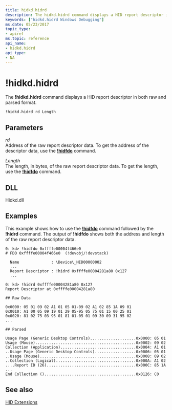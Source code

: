 ```yaml
---
title: hidkd.hidrd
description: The hidkd.hidrd command displays a HID report descriptor in both raw and parsed format.
keywords: ["hidkd.hidrd Windows Debugging"]
ms.date: 05/23/2017
topic_type:
- apiref
ms.topic: reference
api_name:
- hidkd.hidrd
api_type:
- NA
---
```


# !hidkd.hidrd


The **!hidkd.hidrd** command displays a HID report descriptor in both raw and parsed format.

```dbgcmd
!hidkd.hidrd rd Length
```

## <span id="ddk__devobj_dbg"></span><span id="DDK__DEVOBJ_DBG"></span>Parameters


<span id="_______rd______"></span><span id="_______RD______"></span> *rd*   
Address of the raw report descriptor data. To get the address of the descriptor data, use the [**!hidfdo**](-hidkd-hidfdo.md) command.

<span id="_______Length______"></span><span id="_______length______"></span><span id="_______LENGTH______"></span> *Length*   
The length, in bytes, of the raw report descriptor data. To get the length, use the [**!hidfdo**](-hidkd-hidfdo.md) command.

## <span id="DLL"></span><span id="dll"></span>DLL


Hidkd.dll

## Examples

This example shows how to use the [**!hidfdo**](-hidkd-hidfdo.md) command followed by the **!hidrd** command. The output of **!hidfdo** shows both the address and length of the raw report descriptor data.

```dbgcmd
0: kd> !hidfdo 0xffffe00004f466e0
# FDO 0xffffe00004f466e0  (!devobj/!devstack)

  Name              : \Device\_HID00000002
  ...
  Report Descriptor : !hidrd 0xffffe00004281a80 0x127
  ...

0: kd> !hidrd 0xffffe00004281a80 0x127
Report Descriptor at 0xffffe00004281a80

## Raw Data

0x0000: 05 01 09 02 A1 01 05 01-09 02 A1 02 85 1A 09 01
0x0010: A1 00 05 09 19 01 29 05-95 05 75 01 15 00 25 01
0x0020: 81 02 75 03 95 01 81 01-05 01 09 30 09 31 95 02
...

## Parsed

Usage Page (Generic Desktop Controls)....................0x0000: 05 01
Usage (Mouse)............................................0x0002: 09 02
Collection (Application).................................0x0004: A1 01
..Usage Page (Generic Desktop Controls)..................0x0006: 05 01
..Usage (Mouse)..........................................0x0008: 09 02
..Collection (Logical)...................................0x000A: A1 02
....Report ID (26).......................................0x000C: 85 1A
...
End Collection ()........................................0x0126: C0
```

## See also


[HID Extensions](hid-extensions.md)

 

 






